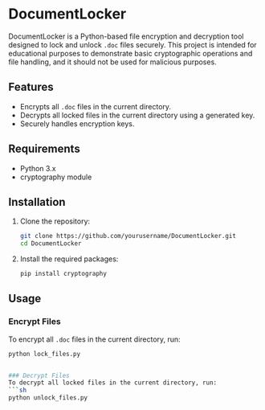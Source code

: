 # DocumentLocker

DocumentLocker is a Python-based file encryption and decryption tool designed to lock and unlock `.doc` files securely. This project is intended for educational purposes to demonstrate basic cryptographic operations and file handling, and it should not be used for malicious purposes.

## Features
- Encrypts all `.doc` files in the current directory.
- Decrypts all locked files in the current directory using a generated key.
- Securely handles encryption keys.

## Requirements
- Python 3.x
- cryptography module

## Installation
1. Clone the repository:
    ```sh
    git clone https://github.com/yourusername/DocumentLocker.git
    cd DocumentLocker
    ```

2. Install the required packages:
    ```sh
    pip install cryptography
    ```

## Usage

### Encrypt Files
To encrypt all `.doc` files in the current directory, run:
```sh
python lock_files.py


### Decrypt Files
To decrypt all locked files in the current directory, run:
```sh
python unlock_files.py

